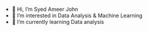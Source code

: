 - 👋 Hi, I’m Syed Ameer John
- 👀 I’m interested in Data Analysis & Machine Learning
- 🌱 I’m currently learning  Data analysis

<!---
Rose776/Rose776 is a ✨ special ✨ repository because its `README.md` (this file) appears on your GitHub profile.
You can click the Preview link to take a look at your changes.
--->

